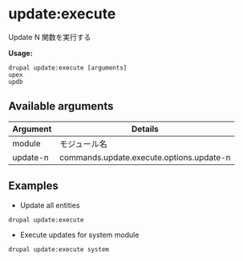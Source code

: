 # update:execute
Update N 関数を実行する

**Usage:**
```
drupal update:execute [arguments]
upex
updb
```

## Available arguments
Argument | Details
---------|-------------
module | モジュール名
update-n | commands.update.execute.options.update-n

## Examples
* Update all entities
```
drupal update:execute
```
* Execute updates for system module
```
drupal update:execute system
```
